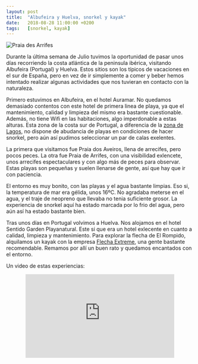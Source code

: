 ```yaml
---
layout: post
title:  "Albufeira y Huelva, snorkel y kayak"
date:   2018-08-28 11:00:00 +0200
tags:	[snorkel, kayak]
---
```


![Praia des Arrifes][cala]

Durante la última semana de Julio tuvimos la oportunidad de pasar unos días
recorriendo la costa atlántica de la peninsula ibérica, visitando Albufeira
(Portugal) y Huelva. Estos sitios son los típicos de vacaciones en el sur de
España, pero en vez de ir simplemente a comer y beber hemos intentado realizar
algunas actividades que nos tuvieran en contacto con la naturaleza.

<!--more-->

Primero estuvimos en Albufeira, en el hotel Auramar. No quedamos demasiado
contentos con este hotel de primera linea de playa, ya que el mantenimiento,
calidad y limpieza del mismo era bastante cuestionable. Además, no tiene Wifi
en las habitaciones, algo imperdonable a estas alturas.
Esta zona de la costa sur de Portugal, a diferencia de la
[zona de Lagos][lagos], no dispone de abudancia de playas en condiciones de
hacer snorkel, pero aún así pudimos seleccionar un par de calas exelentes.

La primera que visitamos fue Praia dos Aveiros, llena de arrecifes, pero pocos
peces. La otra fue Praia de Arrifes, con una visibilidad exlencete, unos
arrecifes espectaculares y con algo más de peces para observar.
Estas playas son pequeñas y suelen llenarse de gente, así que hay que ir con
paciencia.

El entorno es muy bonito, con las playas y el agua bastante limpias. Eso si,
la temperatura de mar era gélida, unos 16ºC. No agradaba meterse en el agua, y
el traje de neopreno que llevaba no tenia suficiente grosor.
La experiencia de snorkel aquí ha estado marcada por lo frio del agua, pero aún
así ha estado bastante bien.

Tras unos días en Portugal volvimos a Huelva. Nos alojamos en el hotel Sentido
Garden Playanatural. Este si que era un hotel exlecente en cuanto a calidad,
limpieza y mantenimiento. Para explorar la flecha de El Rompido, alquilamos
un kayak con la empresa [Flecha Extreme][flechaextreme], una gente bastante
recomendable. Remamos por allí un buen rato y quedamos encantados con el
entorno.

Un video de estas experiencias:

<center>
<iframe width="400" height="225"
	src="https://www.youtube-nocookie.com/embed/qrHLrZyS6Mo"
	frameborder="0" allow="autoplay; encrypted-media" allowfullscreen>
</iframe>
</center>

[lagos]:		{{site.url}}/2016/07/29/snorkel_lagos.html
[flechaextreme]:	http://www.flechaextreme.com/
[cala]:			{{site.url}}/assets/20180828-praia-arrifes.png
